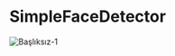 # SimpleFaceDetector
![Başlıksız-1](https://user-images.githubusercontent.com/74095539/147969081-3627af04-768d-44d7-84d7-acd0b4d70cad.jpg)
